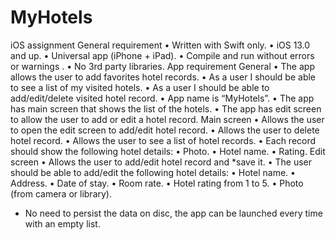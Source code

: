 # MyHotels

iOS assignment
General requirement
• Written with Swift only.
• iOS 13.0 and up.
• Universal app (iPhone + iPad).
• Compile and run without errors or warnings . • No 3rd party libraries.
App requirement
General
• The app allows the user to add favorites hotel records.
• As a user I should be able to see a list of my visited hotels.
• As a user I should be able to add/edit/delete visited hotel record.
• App name is “MyHotels”.
• The app has main screen that shows the list of the hotels.
• The app has edit screen to allow the user to add or edit a hotel record.
Main screen
• Allows the user to open the edit screen to add/edit hotel record.
• Allows the user to delete hotel record.
• Allows the user to see a list of hotel records.
• Each record should show the following hotel details:
• Photo.
• Hotel name. 
• Rating.
Edit screen
• Allows the user to add/edit hotel record and *save it.
• The user should be able to add/edit the following hotel details:
• Hotel name.
• Address.
• Date of stay.
• Room rate.
• Hotel rating from 1 to 5.
• Photo (from camera or library).

* No need to persist the data on disc, the app can be launched every time with an empty list.
